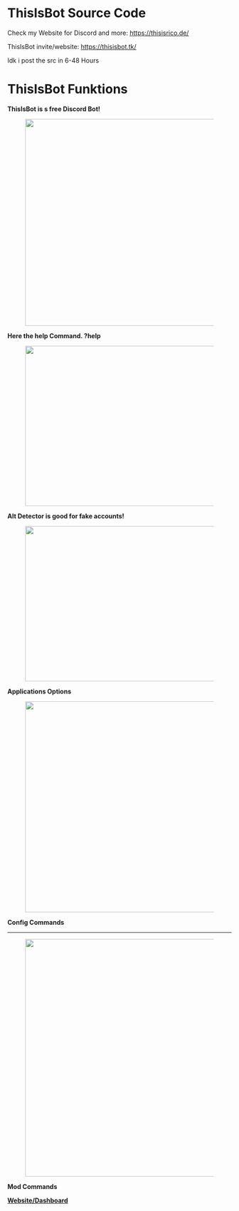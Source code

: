 # ThisIsBot Source Code

Check my Website for Discord and more: https://thisisrico.de/

ThisIsBot invite/website: https://thisisbot.tk/

Idk i post the src in 6-48 Hours

# ThisIsBot Funktions

<div id="page-content" class="page-content">
  <div class="gridContainer">
   <div id="post-314" class="post-314 page type-page status-publish hentry">
  <div>
   

<div class="wp-block-column" style="flex-basis:33.33%">
<p class="has-text-align-center"><strong><span class="has-inline-color has-black-color">ThisIsBot is s free Discord Bot!</span></strong></p>
</div>
</div>



<div class="wp-block-columns">
<div class="wp-block-column" style="flex-basis:66.66%">
<figure class="wp-block-image size-large"><img loading="lazy" width="699" height="465" src="https://cdn.discordapp.com/attachments/839867964497068032/844266294538010634/Screenshot_2021-05-14_165936.png" alt="" class="wp-image-318" srcset="https://cdn.discordapp.com/attachments/839867964497068032/844266294538010634/Screenshot_2021-05-14_165936.png 699w, https://cdn.discordapp.com/attachments/839867964497068032/844266294538010634/Screenshot_2021-05-14_165936.png 300w" sizes="(max-width: 699px) 100vw, 699px"></figure>
</div>



<div class="wp-block-column" style="flex-basis:33.33%">
<p class="has-text-align-center"><strong><span class="has-inline-color has-black-color">Here the help Command. ?help</span></strong></p>
</div>
</div>


<div class="wp-block-column" style="flex-basis:66.66%">
<figure class="wp-block-image size-large"><img loading="lazy" width="609" height="360" src="https://cdn.discordapp.com/attachments/839867964497068032/844266298308820992/Screenshot_2021-05-14_170113.png" alt="" class="wp-image-320" srcset="https://cdn.discordapp.com/attachments/839867964497068032/844266298308820992/Screenshot_2021-05-14_170113.png 609w, https://cdn.discordapp.com/attachments/839867964497068032/844266298308820992/Screenshot_2021-05-14_170113.png 300w" sizes="(max-width: 609px) 100vw, 609px"></figure>
</div>
</div>

<div class="wp-block-columns">
  <div class="wp-block-column" style="flex-basis:33.33%">
  <p class="has-text-align-center"><strong>Alt Detector is good for fake accounts!</strong></p>
  </div>

<div class="wp-block-columns">
<div class="wp-block-column" style="flex-basis:66.66%">
<figure class="wp-block-image size-large"><img loading="lazy" width="677" height="349" src="https://cdn.discordapp.com/attachments/839867964497068032/844266301127786496/Screenshot_2021-05-14_170213.png" alt="" class="wp-image-321" srcset="https://cdn.discordapp.com/attachments/839867964497068032/844266301127786496/Screenshot_2021-05-14_170213.png 677w, https://cdn.discordapp.com/attachments/839867964497068032/844266301127786496/Screenshot_2021-05-14_170213.png 300w" sizes="(max-width: 677px) 100vw, 677px"></figure>
</div>



<div class="wp-block-column" style="flex-basis:33.33%">
<p class="has-text-align-center"><strong>Applications Options</strong></p>
</div>
</div>




<div class="wp-block-column" style="flex-basis:66.66%">
<figure class="wp-block-image size-large"><img loading="lazy" width="653" height="474" src="https://cdn.discordapp.com/attachments/839867964497068032/844266288084025344/Screenshot_2021-05-14_170335.png" alt="" class="wp-image-322" srcset="https://cdn.discordapp.com/attachments/839867964497068032/844266288084025344/Screenshot_2021-05-14_170335.png 653w, https://cdn.discordapp.com/attachments/839867964497068032/844266288084025344/Screenshot_2021-05-14_170335.png 300w" sizes="(max-width: 653px) 100vw, 653px"></figure>
</div>
</div>

<div class="wp-block-columns">
  <div class="wp-block-column" style="flex-basis:33.33%">
  <p class="has-text-align-center"><strong>Config Commands</strong></p>
  </div>

<hr class="wp-block-separator">



<div class="wp-block-columns">
<div class="wp-block-column" style="flex-basis:66.66%">
<figure class="wp-block-image size-large"><img loading="lazy" width="646" height="534" src="https://cdn.discordapp.com/attachments/839867964497068032/844266292596965426/Screenshot_2021-05-14_170413.png" alt="" class="wp-image-323" srcset="https://cdn.discordapp.com/attachments/839867964497068032/844266292596965426/Screenshot_2021-05-14_170413.png 646w, https://cdn.discordapp.com/attachments/839867964497068032/844266292596965426/Screenshot_2021-05-14_170413.png 300w" sizes="(max-width: 646px) 100vw, 646px"></figure>
</div>



<div class="wp-block-column" style="flex-basis:33.33%">
<p class="has-text-align-center"><strong>Mod Commands</strong></p>
</div>
</div>



<p class="has-text-align-center"><strong><a href="https://thisisbot.tk/">Website/Dashboard</a></strong></p>
  </div>
    </div>  </div>
</div>
